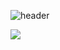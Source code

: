 ![header](https://capsule-render.vercel.app/api?type=waving&color=timeGradient&height=220&section=header&text=Welcome%20Check%20point&fontSize=70&animation=twinkling&fontAlign=50&fontAlignY=50)

<!--
**Jo-ad-fontes/Jo-ad-fontes** is a ✨ _special_ ✨ repository because its `README.md` (this file) appears on your GitHub profile.

Here are some ideas to get you started:

- 🔭 I’m currently working on ...
- 🌱 I’m currently learning ...
- 👯 I’m looking to collaborate on ...
- 🤔 I’m looking for help with ...
- 💬 Ask me about ...
- 📫 How to reach me: ...
- 😄 Pronouns: ...
- ⚡ Fun fact: ...
-->

<img src="https://img.shields.io/badge/Python-3766AB?style=flat-square&logo=Python&logoColor=white"/></a>

